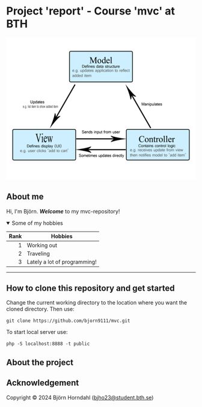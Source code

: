 # Project 'report' - Course 'mvc' at BTH


<picture>
 <source media="(prefers-color-scheme: dark)" srcset="public/img/model-view-controller-light-blue.png">
 <source media="(prefers-color-scheme: light)" srcset="public/img/model-view-controller-light-blue.png">
 <img alt="Diagram som påvisar grundläggande struktur hos 'mvc-design-pattern'." src="public/img/model-view-controller-light-blue.png">
</picture>


## About me

Hi, I'm Björn. ***Welcome*** to my mvc-repository! 


<details open>
<summary>Some of my hobbies</summary>

| Rank |            Hobbies           |
|-----:|------------------------------|
|     1|          Working out         |
|     2|           Traveling          |
|     3| Lately a lot of programming! |

</details>


---
## How to clone this repository and get started

Change the current working directory to the location where you want the cloned directory.
Then  use:

```
git clone https://github.com/bjorn9111/mvc.git
```

To start local server use:

```
php -S localhost:8888 -t public
```


## About the project




## Acknowledgement

Copyright &copy; 2024 Björn Horndahl (bjho23@student.bth.se)

